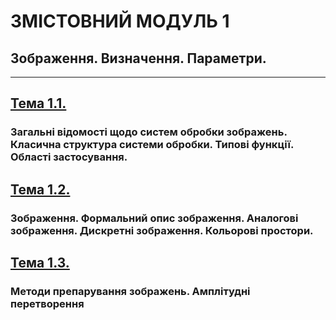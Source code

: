 # **ЗМІСТОВНИЙ МОДУЛЬ 1**
## **Зображення. Визначення. Параметри.**
- - -
## [**Тема 1.1.**](21_22_DIP_Modulo_1_1.pdf)
### **Загальні відомості щодо систем обробки зображень. Класична структура системи обробки. Типові функції. Області застосування.**
## [**Тема 1.2.**](21_22_DIP_Modulo_1_2.pdf)
### **Зображення. Формальний опис зображення. Аналогові зображення. Дискретні зображення. Кольорові простори.**
## [**Тема 1.3.**](21_22_DIP_Modulo_1_3.pdf)
### **Методи препарування зображень. Амплітудні перетворення**
